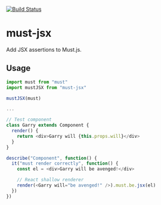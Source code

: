 [![Build Status](https://travis-ci.org/nwinch/must-jsx.svg?branch=master)](https://travis-ci.org/nwinch/must-jsx)

# must-jsx
Add JSX assertions to Must.js.

## Usage

```javascript
import must from "must"
import mustJSX from "must-jsx"

mustJSX(must)

...

// Test component
class Garry extends Component {
  render() {
    return <div>Garry will {this.props.will}</div>
  }
}

describe("Component", function() {
  it("must render correctly", function() {
    const el = <div>Garry will be avenged!</div>

    // React shallow renderer
    render(<Garry will="be avenged!" />).must.be.jsx(el)
  })
})

```
